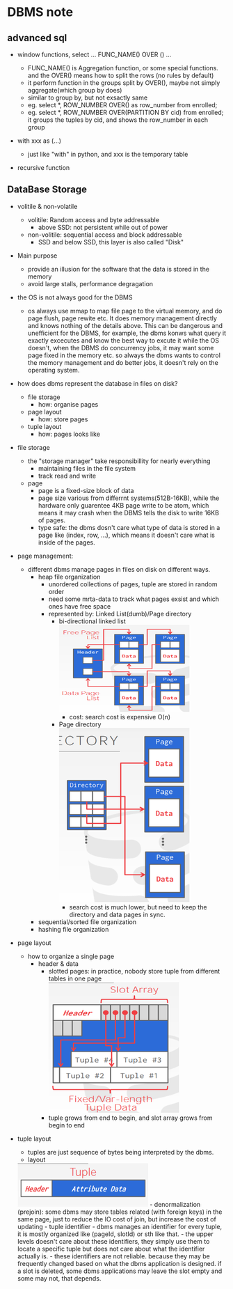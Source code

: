 # DBMS note

## advanced sql

- window functions, select ... FUNC_NAME() OVER () ...
  - FUNC_NAME() is Aggregation function, or some special functions. and the OVER() means how to split the rows (no rules by default)
  - it perform function in the groups split by OVER(), maybe not simply aggregate(which group by does)
  - similar to group by, but not exsactly same
  - eg. select *, ROW_NUMBER OVER() as row_number from enrolled;
  - eg. select *, ROW_NUMBER OVER(PARTITION BY cid) from enrolled; it groups the tuples by cid, and shows the row_number in each group

- with xxx as (...)
  - just like "with" in python, and xxx is the temporary table

- recursive function

## DataBase Storage

- volitile & non-volatile
  - volitile: Random access and byte addressable
    - above SSD: not persistent while out of power
  - non-volitile: sequential access and block addressable
    - SSD and below SSD, this layer is also called "Disk"

- Main purpose
  - provide an illusion for the software  that the data is stored in the memory
  - avoid large stalls, performance degragation

- the OS is not always good for the DBMS
  - os always use mmap to map file page to the virtual memory, and do page flush, page rewite etc. It does memory management directly and knows nothing of the details above. This can be dangerous and unefficient for the DBMS, for example, the dbms konws what query it exactly excecutes and know the best way to excute it while the OS doesn't, when the DBMS do concurrency jobs, it may want some page fixed in the memory etc. so always the dbms wants to control the memory management and do better jobs, it doesn't rely on the operating system.

- how does dbms represent the database in files on disk?
  - file storage
    - how: organise pages
  - page layout
    - how: store pages
  - tuple layout
    - how: pages looks like

- file storage
  - the "storage manager" take responsibillity for nearly everything
    - maintaining files in the file system
    - track read and write
  - page
    - page is a fixed-size block of data
    - page size various from differrnt systems(512B-16KB), while the hardware only guarentee 4KB page write to be atom, which means it may crash when the DBMS tells the disk to write 16KB of pages.
    - type safe: the dbms dosn't care what type of data is stored in a page like (index, row, ...), which means it doesn't care what is inside of the pages.

- page management:
  - different dbms manage pages in files on disk on different ways.
    - heap file organization
      - unordered collections of pages, tuple are stored in random order
      - need some mrta-data to track what pages exsist and which ones have free space
      - represented by: Linked List(dumb)/Page directory
        - bi-directional linked list <img src='./pictures/heapfile_linked-list.png' width='300' height='200'>
          - cost: search cost is expensive O(n)
        - Page directory <img src='./pictures/page_directory.png' width='300' height='400'>
          - search cost is much lower, but need to keep the directory and data pages in sync.
    - sequential/sorted file organization
    - hashing file organization
  
- page layout
  - how to organize a single page
    - header & data
      - slotted pages: in practice, nobody store tuple from different tables in one page <img src='./pictures/slotted_page.png' width='300' height='300'>
      - tuple grows from end to begin, and slot array grows from begin to end
- tuple layout
  - tuples are just sequence of bytes being interpreted by the dbms.
  - layout
  <img src='./pictures/tuple_layout.png' width='300' height='100'>
  - denormalization (prejoin): some dbms may store tables related (with foreign keys) in the same page, just to reduce the IO cost of join, but increase the cost of updating
  - tuple identifier
    - dbms manages an identifier for every tuple, it is mostly organized like (pageId, slotId) or sth like that.
    - the upper levels doesn't care about these identifiers, they simply use them to locate a specific tuple but does not care about what the identifier actually is.  
    - these identifiers are not reliable. because they may be frequently changed based on what the dbms application is designed. if a slot is deleted, some dbms applications may leave the slot empty and some may not, that depends.
